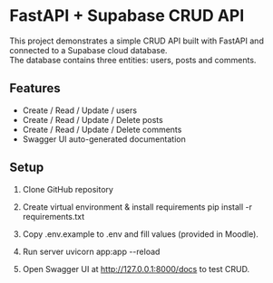 # FastAPI + Supabase CRUD API

This project demonstrates a simple CRUD API built with FastAPI and connected to a Supabase cloud database.  
The database contains three entities: users, posts and comments.  

## Features
- Create / Read / Update / users
- Create / Read / Update / Delete posts
- Create / Read / Update / Delete comments
- Swagger UI auto-generated documentation

## Setup

1. Clone GitHub repository

2. Create virtual environment & install requirements
   pip install -r requirements.txt

3. Copy .env.example to .env and fill values (provided in Moodle).

4. Run server
   uvicorn app:app --reload

5. Open Swagger UI at http://127.0.0.1:8000/docs to test CRUD.
